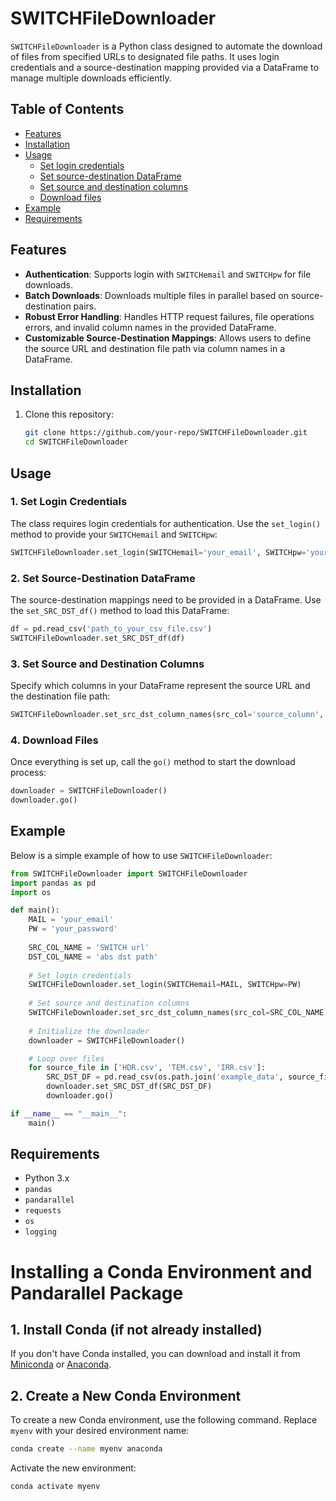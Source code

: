 # SWITCHFileDownloader

`SWITCHFileDownloader` is a Python class designed to automate the download of files from specified URLs to designated file paths. It uses login credentials and a source-destination mapping provided via a DataFrame to manage multiple downloads efficiently.

## Table of Contents
- [Features](#features)
- [Installation](#installation)
- [Usage](#usage)
  - [Set login credentials](#set-login-credentials)
  - [Set source-destination DataFrame](#set-source-destination-dataframe)
  - [Set source and destination columns](#set-source-and-destination-columns)
  - [Download files](#download-files)
- [Example](#example)
- [Requirements](#requirements)

## Features

- **Authentication**: Supports login with `SWITCHemail` and `SWITCHpw` for file downloads.
- **Batch Downloads**: Downloads multiple files in parallel based on source-destination pairs.
- **Robust Error Handling**: Handles HTTP request failures, file operations errors, and invalid column names in the provided DataFrame.
- **Customizable Source-Destination Mappings**: Allows users to define the source URL and destination file path via column names in a DataFrame.

## Installation

1. Clone this repository:
   ```bash
   git clone https://github.com/your-repo/SWITCHFileDownloader.git
   cd SWITCHFileDownloader

## Usage

### 1. Set Login Credentials
The class requires login credentials for authentication. Use the `set_login()` method to provide your `SWITCHemail` and `SWITCHpw`:

```python
SWITCHFileDownloader.set_login(SWITCHemail='your_email', SWITCHpw='your_password')
```

### 2. Set Source-Destination DataFrame
The source-destination mappings need to be provided in a DataFrame. Use the `set_SRC_DST_df()` method to load this DataFrame:

```python
df = pd.read_csv('path_to_your_csv_file.csv')
SWITCHFileDownloader.set_SRC_DST_df(df)
```

### 3. Set Source and Destination Columns
Specify which columns in your DataFrame represent the source URL and the destination file path:

```python
SWITCHFileDownloader.set_src_dst_column_names(src_col='source_column', dst_col='destination_column')
```

### 4. Download Files
Once everything is set up, call the `go()` method to start the download process:

```python
downloader = SWITCHFileDownloader()
downloader.go()
```

## Example

Below is a simple example of how to use `SWITCHFileDownloader`:

```python
from SWITCHFileDownloader import SWITCHFileDownloader
import pandas as pd
import os

def main():
    MAIL = 'your_email'
    PW = 'your_password'
    
    SRC_COL_NAME = 'SWITCH url'
    DST_COL_NAME = 'abs dst path'
    
    # Set login credentials
    SWITCHFileDownloader.set_login(SWITCHemail=MAIL, SWITCHpw=PW)
    
    # Set source and destination columns
    SWITCHFileDownloader.set_src_dst_column_names(src_col=SRC_COL_NAME, dst_col=DST_COL_NAME)
    
    # Initialize the downloader
    downloader = SWITCHFileDownloader()

    # Loop over files
    for source_file in ['HDR.csv', 'TEM.csv', 'IRR.csv']:
        SRC_DST_DF = pd.read_csv(os.path.join('example_data', source_file))
        downloader.set_SRC_DST_df(SRC_DST_DF)
        downloader.go()

if __name__ == "__main__":
    main()
```

## Requirements

- Python 3.x
- `pandas`
- `pandarallel`
- `requests`
- `os`
- `logging`

# Installing a Conda Environment and Pandarallel Package

## 1. Install Conda (if not already installed)

If you don't have Conda installed, you can download and install it from [Miniconda](https://docs.conda.io/en/latest/miniconda.html) or [Anaconda](https://www.anaconda.com/products/distribution).

## 2. Create a New Conda Environment

To create a new Conda environment, use the following command. Replace `myenv` with your desired environment name:

```bash
conda create --name myenv anaconda
```

Activate the new environment:
```bash
conda activate myenv
```



